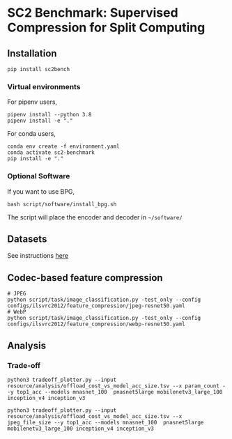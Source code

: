 # SC2 Benchmark: Supervised Compression for Split Computing

## Installation
```shell
pip install sc2bench
```

### Virtual environments
For pipenv users,
```shell
pipenv install --python 3.8
pipenv install -e "."
```

For conda users,
```shell
conda env create -f environment.yaml
conda activate sc2-benchmark
pip install -e "."
```


### Optional Software
If you want to use BPG, 
```shell
bash script/software/install_bpg.sh
```

The script will place the encoder and decoder in `~/software/`

## Datasets
See instructions [here](script#datasets)


## Codec-based feature compression
```shell
# JPEG
python script/task/image_classification.py -test_only --config configs/ilsvrc2012/feature_compression/jpeg-resnet50.yaml
# WebP
python script/task/image_classification.py -test_only --config configs/ilsvrc2012/feature_compression/webp-resnet50.yaml
```


## Analysis

### Trade-off

```shell
python3 tradeoff_plotter.py --input resource/analysis/offload_cost_vs_model_acc_size.tsv --x param_count --y top1_acc --models mnasnet_100  pnasnet5large mobilenetv3_large_100 inception_v4 inception_v3

python3 tradeoff_plotter.py --input resource/analysis/offload_cost_vs_model_acc_size.tsv --x jpeg_file_size --y top1_acc --models mnasnet_100  pnasnet5large mobilenetv3_large_100 inception_v4 inception_v3
```
